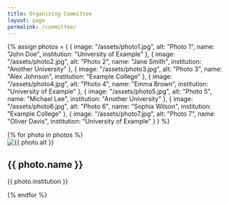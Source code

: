 ```yaml
---
title: Organizing Committee
layout: page
permalink: /committee/
---
```


{% assign photos = 
  ( 
    { image: "/assets/photo1.jpg", alt: "Photo 1", name: "John Doe", institution: "University of Example" },
    { image: "/assets/photo2.jpg", alt: "Photo 2", name: "Jane Smith", institution: "Another University" },
    { image: "/assets/photo3.jpg", alt: "Photo 3", name: "Alex Johnson", institution: "Example College" },
    { image: "/assets/photo4.jpg", alt: "Photo 4", name: "Emma Brown", institution: "University of Example" },
    { image: "/assets/photo5.jpg", alt: "Photo 5", name: "Michael Lee", institution: "Another University" },
    { image: "/assets/photo6.jpg", alt: "Photo 6", name: "Sophia Wilson", institution: "Example College" },
    { image: "/assets/photo7.jpg", alt: "Photo 7", name: "Oliver Davis", institution: "University of Example" }
  )
%}

<div class="gallery">
  {% for photo in photos %}
    <div class="gallery-item">
      <img src="{{ photo.image }}" alt="{{ photo.alt }}">
      <div class="caption">
        <h2>{{ photo.name }}</h2>
        <p>{{ photo.institution }}</p>
      </div>
    </div>
  {% endfor %}
</div>
